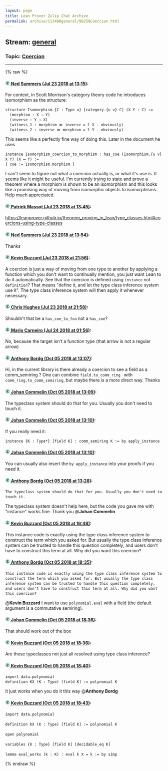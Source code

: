 ```yaml
---
layout: page
title: Lean Prover Zulip Chat Archive 
permalink: archive/113488general/98259Coercion.html
---
```


## Stream: [general](index.html)
### Topic: [Coercion](98259Coercion.html)

---


{% raw %}
#### [![Click to go to Zulip](../../assets/img/zulip2.png) Ned Summers (Jul 23 2018 at 13:15)](https://leanprover.zulipchat.com/#narrow/stream/113488-general/topic/Coercion/near/130142384):
For context, in Scott Morrison's category theory code he introduces isomorphism as the structure:
```
structure Isomorphism {C : Type u} [category.{u v} C] (X Y : C) :=
  (morphism : X ⟶ Y)
  (inverse : Y ⟶ X)
  (witness_1 : morphism ≫ inverse = 𝟙 X . obviously)
  (witness_2 : inverse ≫ morphism = 𝟙 Y . obviously)
```
This seems like a perfectly fine way of doing this. Later in the document he uses

```
instance Isomorphism_coercion_to_morphism : has_coe (Isomorphism.{u v} X Y) (X ⟶ Y) :=
{ coe := Isomorphism.morphism }
```

I can't seem to figure out what a coercion actually is, or what it's use is. It seems like it might be useful. I'm currently trying to state and prove a theorem where a morphism is shown to be an isomorphism and this looks like a promising way of moving from isomorphic objects to isomorphisms. Help much appreciated.

#### [![Click to go to Zulip](../../assets/img/zulip2.png) Patrick Massot (Jul 23 2018 at 13:45)](https://leanprover.zulipchat.com/#narrow/stream/113488-general/topic/Coercion/near/130143610):
https://leanprover.github.io/theorem_proving_in_lean/type_classes.html#coercions-using-type-classes

#### [![Click to go to Zulip](../../assets/img/zulip2.png) Ned Summers (Jul 23 2018 at 13:54)](https://leanprover.zulipchat.com/#narrow/stream/113488-general/topic/Coercion/near/130144000):
Thanks

#### [![Click to go to Zulip](../../assets/img/zulip2.png) Kevin Buzzard (Jul 23 2018 at 21:56)](https://leanprover.zulipchat.com/#narrow/stream/113488-general/topic/Coercion/near/130170341):
A coercion is just a way of moving from one type to another by applying a function which you don't want to continually mention, you just want Lean to do it automatically. See that the coercion is defined using `instance` not `definition`? That means "define it, and let the type class inference system use it". The type class inference system will then apply it whenever necessary.

#### [![Click to go to Zulip](../../assets/img/zulip2.png) Chris Hughes (Jul 23 2018 at 21:58)](https://leanprover.zulipchat.com/#narrow/stream/113488-general/topic/Coercion/near/130170444):
Shouldn't that be a `has_coe_to_fun` not a `has_coe`?

#### [![Click to go to Zulip](../../assets/img/zulip2.png) Mario Carneiro (Jul 24 2018 at 01:56)](https://leanprover.zulipchat.com/#narrow/stream/113488-general/topic/Coercion/near/130180701):
No, because the target isn't a function type (that arrow is not a regular arrow)

#### [![Click to go to Zulip](../../assets/img/zulip2.png) Anthony Bordg (Oct 05 2018 at 13:07)](https://leanprover.zulipchat.com/#narrow/stream/113488-general/topic/Coercion/near/135248099):
Hi,
in the current library is there already a coercion to see a field as a comm_semiring ? 
One can combine `field.to_comm_ring ` with `comm_ring.to_comm_semiring`, but maybe there is a more direct way.
Thanks

#### [![Click to go to Zulip](../../assets/img/zulip2.png) Johan Commelin (Oct 05 2018 at 13:09)](https://leanprover.zulipchat.com/#narrow/stream/113488-general/topic/Coercion/near/135248182):
The typeclass system should do that for you. Usually you don't need to touch it.

#### [![Click to go to Zulip](../../assets/img/zulip2.png) Johan Commelin (Oct 05 2018 at 13:10)](https://leanprover.zulipchat.com/#narrow/stream/113488-general/topic/Coercion/near/135248235):
If you really need it:
```lean
instance {K : Type*} [field K] : comm_semiring K := by apply_instance
```

#### [![Click to go to Zulip](../../assets/img/zulip2.png) Johan Commelin (Oct 05 2018 at 13:10)](https://leanprover.zulipchat.com/#narrow/stream/113488-general/topic/Coercion/near/135248242):
You can usually also insert the `by apply_instance` into your proofs if you need it.

#### [![Click to go to Zulip](../../assets/img/zulip2.png) Anthony Bordg (Oct 05 2018 at 13:28)](https://leanprover.zulipchat.com/#narrow/stream/113488-general/topic/Coercion/near/135248929):
```quote
The typeclass system should do that for you. Usually you don't need to touch it.
```
The typeclass system doesn't help here, but the code you gave me with "instance" works fine.
Thank you @**Johan Commelin**

#### [![Click to go to Zulip](../../assets/img/zulip2.png) Kevin Buzzard (Oct 05 2018 at 16:48)](https://leanprover.zulipchat.com/#narrow/stream/113488-general/topic/Coercion/near/135259239):
This instance code is exactly using the type class inference system to construct the term which you asked for. But usually the type class inference system can be trusted to handle this question completely, and users don't have to construct this term at all. Why did you want this coercion?

#### [![Click to go to Zulip](../../assets/img/zulip2.png) Anthony Bordg (Oct 05 2018 at 18:35)](https://leanprover.zulipchat.com/#narrow/stream/113488-general/topic/Coercion/near/135265433):
```quote
This instance code is exactly using the type class inference system to construct the term which you asked for. But usually the type class inference system can be trusted to handle this question completely, and users don't have to construct this term at all. Why did you want this coercion?
```
@**Kevin Buzzard**  I want to use `polynomial.eval` with a field (the default argument is a commutative semiring).

#### [![Click to go to Zulip](../../assets/img/zulip2.png) Johan Commelin (Oct 05 2018 at 18:36)](https://leanprover.zulipchat.com/#narrow/stream/113488-general/topic/Coercion/near/135265444):
That should work out of the box

#### [![Click to go to Zulip](../../assets/img/zulip2.png) Kevin Buzzard (Oct 05 2018 at 18:36)](https://leanprover.zulipchat.com/#narrow/stream/113488-general/topic/Coercion/near/135265490):
Are these typeclasses not just all resolved using type class inference?

#### [![Click to go to Zulip](../../assets/img/zulip2.png) Kevin Buzzard (Oct 05 2018 at 18:40)](https://leanprover.zulipchat.com/#narrow/stream/113488-general/topic/Coercion/near/135265684):
```lean
import data.polynomial
definition KX (K : Type) [field K] := polynomial K
```
It just works when you do it this way @**Anthony Bordg**

#### [![Click to go to Zulip](../../assets/img/zulip2.png) Kevin Buzzard (Oct 05 2018 at 18:43)](https://leanprover.zulipchat.com/#narrow/stream/113488-general/topic/Coercion/near/135265787):
```lean
import data.polynomial

definition KX (K : Type) [field K] := polynomial K

open polynomial

variables {K : Type} [field K] [decidable_eq K]

lemma eval_works (k : K) : eval k X = k := by simp
```


{% endraw %}
